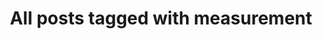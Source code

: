 ---
layout: tag
title: "All posts tagged with measurement"
permalink: /weblog/tags/measurement/
taxonomy: measurement
---